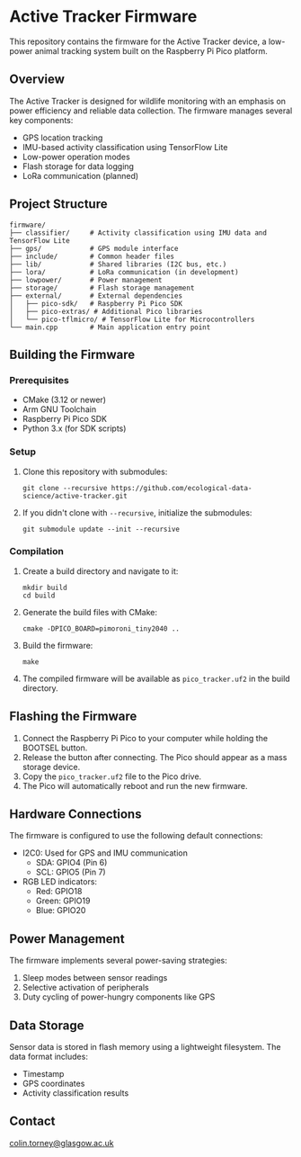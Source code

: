 # Active Tracker Firmware

This repository contains the firmware for the Active Tracker device, a low-power animal tracking system built on the Raspberry Pi Pico platform.

## Overview

The Active Tracker is designed for wildlife monitoring with an emphasis on power efficiency and reliable data collection. The firmware manages several key components:

- GPS location tracking
- IMU-based activity classification using TensorFlow Lite
- Low-power operation modes
- Flash storage for data logging
- LoRa communication (planned)

## Project Structure

```
firmware/
├── classifier/     # Activity classification using IMU data and TensorFlow Lite
├── gps/            # GPS module interface
├── include/        # Common header files
├── lib/            # Shared libraries (I2C bus, etc.)
├── lora/           # LoRa communication (in development)
├── lowpower/       # Power management
├── storage/        # Flash storage management
├── external/       # External dependencies
│   ├── pico-sdk/   # Raspberry Pi Pico SDK
│   ├── pico-extras/ # Additional Pico libraries
│   └── pico-tflmicro/ # TensorFlow Lite for Microcontrollers
└── main.cpp        # Main application entry point
```

## Building the Firmware

### Prerequisites

- CMake (3.12 or newer)
- Arm GNU Toolchain
- Raspberry Pi Pico SDK
- Python 3.x (for SDK scripts)

### Setup

1. Clone this repository with submodules:
   ```
   git clone --recursive https://github.com/ecological-data-science/active-tracker.git
   ```

2. If you didn't clone with `--recursive`, initialize the submodules:
   ```
   git submodule update --init --recursive
   ```

   

### Compilation

1. Create a build directory and navigate to it:
   ```
   mkdir build
   cd build
   ```

2. Generate the build files with CMake:
   ```
   cmake -DPICO_BOARD=pimoroni_tiny2040 ..
   ```

3. Build the firmware:
   ```
   make
   ```

4. The compiled firmware will be available as `pico_tracker.uf2` in the build directory.

## Flashing the Firmware

1. Connect the Raspberry Pi Pico to your computer while holding the BOOTSEL button.
2. Release the button after connecting. The Pico should appear as a mass storage device.
3. Copy the `pico_tracker.uf2` file to the Pico drive.
4. The Pico will automatically reboot and run the new firmware.

## Hardware Connections

The firmware is configured to use the following default connections:

- I2C0: Used for GPS and IMU communication
  - SDA: GPIO4 (Pin 6)
  - SCL: GPIO5 (Pin 7)
- RGB LED indicators:
  - Red: GPIO18
  - Green: GPIO19
  - Blue: GPIO20

## Power Management

The firmware implements several power-saving strategies:

1. Sleep modes between sensor readings
2. Selective activation of peripherals
3. Duty cycling of power-hungry components like GPS

## Data Storage

Sensor data is stored in flash memory using a lightweight filesystem. The data format includes:

- Timestamp
- GPS coordinates
- Activity classification results


## Contact

colin.torney@glasgow.ac.uk

